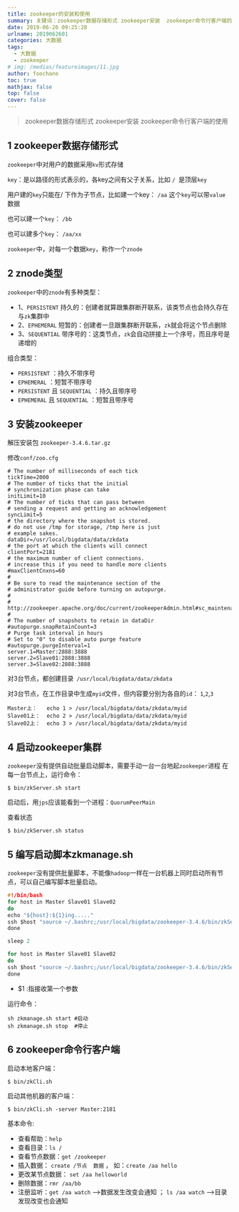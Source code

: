 ```yaml
---
title: zookeeper的安装和使用
summary: 关键词：zookeeper数据存储形式 zookeeper安装  zookeeper命令行客户端的使用
date: 2019-06-26 09:25:28
urlname: 2019062601
categories: 大数据
tags:
  - 大数据
  - zookeeper
# img: /medias/featureimages/11.jpg
author: foochane
toc: true
mathjax: false
top: false
cover: false
---
```



<!-- 
文章作者：[foochane](https://foochane.cn/) 
</br>
原文链接：[https://foochane.cn/article/2019062601.html](https://foochane.cn/article/2019062601.html)  
-->

>zookeeper数据存储形式 zookeeper安装  zookeeper命令行客户端的使用


## 1 zookeeper数据存储形式

`zookeeper`中对用户的数据采用`kv`形式存储

`key`：是以路径的形式表示的，各key之间有父子关系，比如 `/ `是顶层`key`

用户建的`key`只能在/ 下作为子节点，比如建一个key： `/aa`  这个`key`可以带`value`数据

也可以建一个`key`：   `/bb`

也可以建多个`key`： `/aa/xx `

`zookeeper`中，对每一个数据`key`，称作一个`znode`

 

## 2 znode类型
`zookeeper`中的`znode`有多种类型：

- 1、`PERSISTENT`  持久的：创建者就算跟集群断开联系，该类节点也会持久存在与`zk`集群中
- 2、`EPHEMERAL`  短暂的：创建者一旦跟集群断开联系，`zk`就会将这个节点删除
- 3、`SEQUENTIAL`  带序号的：这类节点，`zk`会自动拼接上一个序号，而且序号是递增的

组合类型：
- `PERSISTENT`  ：持久不带序号
- `EPHEMERAL`  ：短暂不带序号 
- `PERSISTENT`  且 `SEQUENTIAL`   ：持久且带序号
- `EPHEMERAL`  且 `SEQUENTIAL`  ：短暂且带序号


## 3 安装zookeeper
解压安装包 `zookeeper-3.4.6.tar.gz`

修改`conf/zoo.cfg`

```
# The number of milliseconds of each tick
tickTime=2000
# The number of ticks that the initial 
# synchronization phase can take
initLimit=10
# The number of ticks that can pass between 
# sending a request and getting an acknowledgement
syncLimit=5
# the directory where the snapshot is stored.
# do not use /tmp for storage, /tmp here is just 
# example sakes.
dataDir=/usr/local/bigdata/data/zkdata
# the port at which the clients will connect
clientPort=2181
# the maximum number of client connections.
# increase this if you need to handle more clients
#maxClientCnxns=60
#
# Be sure to read the maintenance section of the 
# administrator guide before turning on autopurge.
#
# http://zookeeper.apache.org/doc/current/zookeeperAdmin.html#sc_maintenance
#
# The number of snapshots to retain in dataDir
#autopurge.snapRetainCount=3
# Purge task interval in hours
# Set to "0" to disable auto purge feature
#autopurge.purgeInterval=1
server.1=Master:2888:3888
server.2=Slave01:2888:3888
server.3=Slave02:2888:3888
```

对3台节点，都创建目录` /usr/local/bigdata/data/zkdata`

对3台节点，在工作目录中生成`myid`文件，但内容要分别为各自的`id`： `1`,`2`,`3`
```shell
Master上：   echo 1 > /usr/local/bigdata/data/zkdata/myid
Slave01上：  echo 2 > /usr/local/bigdata/data/zkdata/myid
Slave02上：  echo 3 > /usr/local/bigdata/data/zkdata/myid
```



## 4 启动zookeeper集群
`zookeeper`没有提供自动批量启动脚本，需要手动一台一台地起`zookeeper`进程
在每一台节点上，运行命令：
 
```shell
$ bin/zkServer.sh start

```

启动后，用`jps`应该能看到一个进程：`QuorumPeerMain`

查看状态
```shell
$ bin/zkServer.sh status

```

## 5 编写启动脚本zkmanage.sh

`zookeeper`没有提供批量脚本，不能像`hadoop`一样在一台机器上同时启动所有节点，可以自己编写脚本批量启动。

```c
#!/bin/bash
for host in Master Slave01 Slave02
do
echo "${host}:${1}ing....."
ssh $host "source ~/.bashrc;/usr/local/bigdata/zookeeper-3.4.6/bin/zkServer.sh $1"
done

sleep 2

for host in Master Slave01 Slave02
do
ssh $host "source ~/.bashrc;/usr/local/bigdata/zookeeper-3.4.6/bin/zkServer.sh status"
done

```

- $1 :指接收第一个参数

运行命令：

```shell
sh zkmanage.sh start #启动
sh zkmanage.sh stop  #停止

```

## 6 zookeeper命令行客户端

启动本地客户端：
```shell
$ bin/zkCli.sh

```
启动其他机器的客户端：
```shell
$ bin/zkCli.sh -server Master:2181

```

基本命令:

- 查看帮助：`help`
- 查看目录：`ls /`
- 查看节点数据：`get /zookeeper`
- 插入数据： `create /节点  数据` ， 如：`create /aa hello`
- 更改某节点数据： `set /aa helloworld`
- 删除数据：`rmr /aa/bb`
- 注册监听：`get /aa watch` -->数据发生改变会通知 ； `ls /aa watch` -->目录发现改变也会通知




